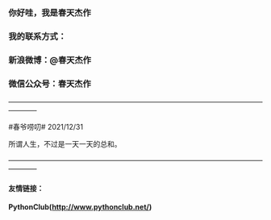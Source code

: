 ### 你好哇，我是春天杰作
### 我的联系方式：
### 新浪微博：@春天杰作  
### 微信公众号：春天杰作  

————————————————————————————————————————

\#春爷唠叨\# 2021/12/31

所谓人生，不过是一天一天的总和。

————————————————————————————————————————

#### 友情链接：
#### PythonClub(http://www.pythonclub.net/)
